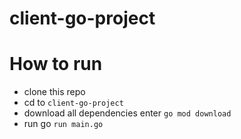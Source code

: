 # client-go-project

# How to run
* clone this repo 
* cd to `client-go-project`
* download all dependencies enter `go mod download`
* run go `run main.go`
